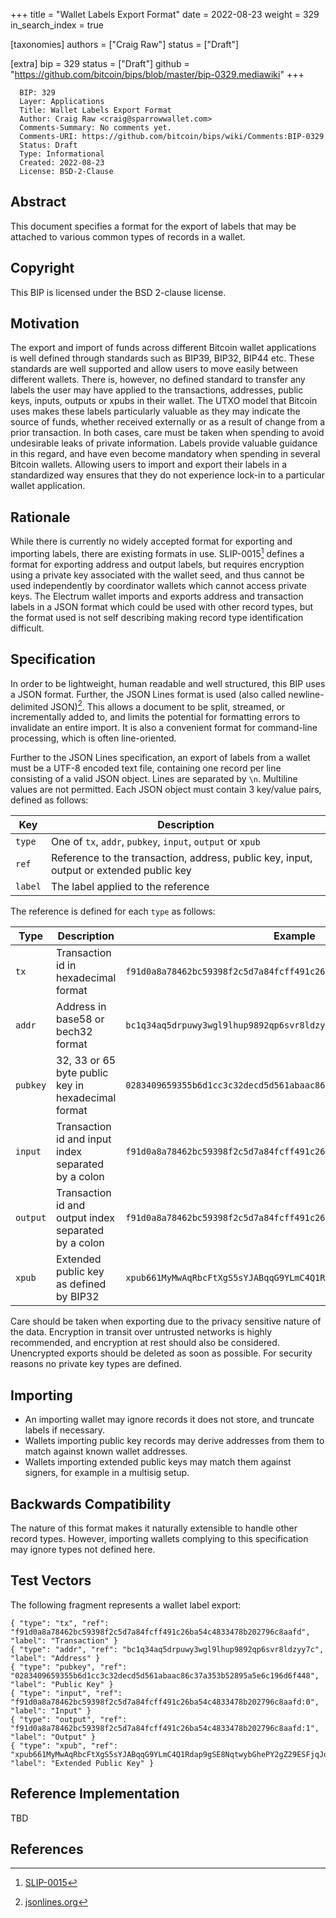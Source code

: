 +++
title = "Wallet Labels Export Format"
date = 2022-08-23
weight = 329
in_search_index = true

[taxonomies]
authors = ["Craig Raw"]
status = ["Draft"]

[extra]
bip = 329
status = ["Draft"]
github = "https://github.com/bitcoin/bips/blob/master/bip-0329.mediawiki"
+++

      BIP: 329
      Layer: Applications
      Title: Wallet Labels Export Format
      Author: Craig Raw <craig@sparrowwallet.com>
      Comments-Summary: No comments yet.
      Comments-URI: https://github.com/bitcoin/bips/wiki/Comments:BIP-0329
      Status: Draft
      Type: Informational
      Created: 2022-08-23
      License: BSD-2-Clause

## Abstract

This document specifies a format for the export of labels that may be
attached to various common types of records in a wallet.

## Copyright

This BIP is licensed under the BSD 2-clause license.

## Motivation

The export and import of funds across different Bitcoin wallet
applications is well defined through standards such as BIP39, BIP32,
BIP44 etc. These standards are well supported and allow users to move
easily between different wallets. There is, however, no defined standard
to transfer any labels the user may have applied to the transactions,
addresses, public keys, inputs, outputs or xpubs in their wallet. The
UTXO model that Bitcoin uses makes these labels particularly valuable as
they may indicate the source of funds, whether received externally or as
a result of change from a prior transaction. In both cases, care must be
taken when spending to avoid undesirable leaks of private information.
Labels provide valuable guidance in this regard, and have even become
mandatory when spending in several Bitcoin wallets. Allowing users to
import and export their labels in a standardized way ensures that they
do not experience lock-in to a particular wallet application.

## Rationale

While there is currently no widely accepted format for exporting and
importing labels, there are existing formats in use. SLIP-0015[^1]
defines a format for exporting address and output labels, but requires
encryption using a private key associated with the wallet seed, and thus
cannot be used independently by coordinator wallets which cannot access
private keys. The Electrum wallet imports and exports address and
transaction labels in a JSON format which could be used with other
record types, but the format used is not self describing making record
type identification difficult.

## Specification

In order to be lightweight, human readable and well structured, this BIP
uses a JSON format. Further, the JSON Lines format is used (also called
newline-delimited JSON)[^2]. This allows a document to be split,
streamed, or incrementally added to, and limits the potential for
formatting errors to invalidate an entire import. It is also a
convenient format for command-line processing, which is often
line-oriented.

Further to the JSON Lines specification, an export of labels from a
wallet must be a UTF-8 encoded text file, containing one record per line
consisting of a valid JSON object. Lines are separated by `\n`.
Multiline values are not permitted. Each JSON object must contain 3
key/value pairs, defined as follows:

| Key     | Description                                                                             |
|---------|-----------------------------------------------------------------------------------------|
| `type`  | One of `tx`, `addr`, `pubkey`, `input`, `output` or `xpub`                              |
| `ref`   | Reference to the transaction, address, public key, input, output or extended public key |
| `label` | The label applied to the reference                                                      |

The reference is defined for each `type` as follows:

| Type     | Description                                          | Example                                                              |
|----------|------------------------------------------------------|----------------------------------------------------------------------|
| `tx`     | Transaction id in hexadecimal format                 | `f91d0a8a78462bc59398f2c5d7a84fcff491c26ba54c4833478b202796c8aafd`   |
| `addr`   | Address in base58 or bech32 format                   | `bc1q34aq5drpuwy3wgl9lhup9892qp6svr8ldzyy7c`                         |
| `pubkey` | 32, 33 or 65 byte public key in hexadecimal format   | `0283409659355b6d1cc3c32decd5d561abaac86c37a353b52895a5e6c196d6f448` |
| `input`  | Transaction id and input index separated by a colon  | `f91d0a8a78462bc59398f2c5d7a84fcff491c26ba54c4833478b202796c8aafd:0` |
| `output` | Transaction id and output index separated by a colon | `f91d0a8a78462bc59398f2c5d7a84fcff491c26ba54c4833478b202796c8aafd:1` |
| `xpub`   | Extended public key as defined by BIP32              | `xpub661MyMwAqRbcFtXgS5sYJABqqG9YLmC4Q1Rdap9gSE8Nq...`               |

Care should be taken when exporting due to the privacy sensitive nature
of the data. Encryption in transit over untrusted networks is highly
recommended, and encryption at rest should also be considered.
Unencrypted exports should be deleted as soon as possible. For security
reasons no private key types are defined.

## Importing

- An importing wallet may ignore records it does not store, and truncate
  labels if necessary.
- Wallets importing public key records may derive addresses from them to
  match against known wallet addresses.
- Wallets importing extended public keys may match them against signers,
  for example in a multisig setup.

## Backwards Compatibility

The nature of this format makes it naturally extensible to handle other
record types. However, importing wallets complying to this specification
may ignore types not defined here.

## Test Vectors

The following fragment represents a wallet label export:

    { "type": "tx", "ref": "f91d0a8a78462bc59398f2c5d7a84fcff491c26ba54c4833478b202796c8aafd", "label": "Transaction" }
    { "type": "addr", "ref": "bc1q34aq5drpuwy3wgl9lhup9892qp6svr8ldzyy7c", "label": "Address" }
    { "type": "pubkey", "ref": "0283409659355b6d1cc3c32decd5d561abaac86c37a353b52895a5e6c196d6f448", "label": "Public Key" }
    { "type": "input", "ref": "f91d0a8a78462bc59398f2c5d7a84fcff491c26ba54c4833478b202796c8aafd:0", "label": "Input" }
    { "type": "output", "ref": "f91d0a8a78462bc59398f2c5d7a84fcff491c26ba54c4833478b202796c8aafd:1", "label": "Output" }
    { "type": "xpub", "ref": "xpub661MyMwAqRbcFtXgS5sYJABqqG9YLmC4Q1Rdap9gSE8NqtwybGhePY2gZ29ESFjqJoCu1Rupje8YtGqsefD265TMg7usUDFdp6W1EGMcet8", "label": "Extended Public Key" }

## Reference Implementation

TBD

## References

<references />

[^1]: [SLIP-0015](https://github.com/satoshilabs/slips/blob/master/slip-0015.md)

[^2]: [jsonlines.org](https://jsonlines.org/)
